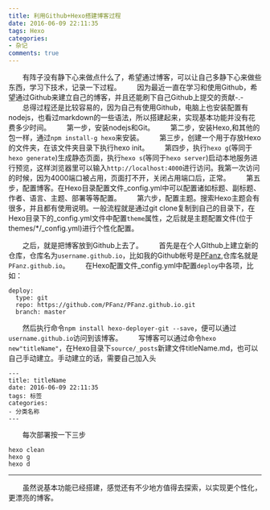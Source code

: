 ```yaml
---
title: 利用Github+Hexo搭建博客过程
date: 2016-06-09 22:11:35
tags: Hexo
categories: 
- 杂记
comments: true
---
```


　　有阵子没有静下心来做点什么了，希望通过博客，可以让自己多静下心来做些东西，学习下技术，记录一下过程。
　　因为最近一直在学习和使用Github，希望通过Github来建立自己的博客，并且还能刷下自己Github上提交的贡献-.-
　　总得过程还是比较容易的，因为自己有使用Github，电脑上也安装配置有nodejs，也看过markdown的一些语法，所以搭建起来，实现基本功能并没有花费多少时间。
　　第一步，安装nodejs和Git。
　　第二步，安装Hexo,和其他的包一样，通过`npm install-g hexo`来安装。<!--more-->
　　第三步，创建一个用于存放Hexo的文件夹，在该文件夹目录下执行hexo init。
　　第四步，执行`hexo g`(等同于`hexo generate`)生成静态页面，执行`hexo s`(等同于`hexo server`)启动本地服务进行预览，这样浏览器里可以输入`http://localhost:4000`进行访问。我第一次访问的时候，因为4000端口被占用，页面打不开，关闭占用端口后，正常。
　　第五步，配置博客。在Hexo目录配置文件_config.yml中可以配置诸如标题、副标题、作者、语言、主题、部署等等配置。
　　第六步，配置主题。搜索Hexo主题会有很多，并且都有使用说明。一般流程就是通过git clone复制到自己的目录下，在Hexo目录下的_config.yml文件中配置`theme`属性，之后就是主题配置文件(位于themes/*/_config.yml)进行个性化配置。
  
　　之后，就是把博客放到Github上去了。
　　首先是在个人GIthub上建立新的仓库，仓库名为`username.github.io`，比如我的Github帐号是[PFanz](http://github.com/PFanz),仓库名就是`PFanz.github.io`。
　　在Hexo配置文件_config.yml中配置`deploy`中各项，比如：
```
deploy:
  type: git
  repo: https://github.com/PFanz/PFanz.github.io.git
  branch: master
```
　　然后执行命令`npm install hexo-deployer-git --save`，便可以通过`username.github.io`访问到该博客。
　　写博客可以通过命令`hexo new"titleName"`，在Hexo目录下`source/_posts`新建文件titleName.md，也可以自己手动建立。手动建立的话，需要自己加入头
```
---
title: titleName
date: 2016-06-09 22:11:35
tags: 标签
categories: 
- 分类名称
---
  ```
  
　　每次部署按一下三步
```
hexo clean
hexo g
hexo d
```
  
  

---
　　虽然说基本功能已经搭建，感觉还有不少地方值得去探索，以实现更个性化，更漂亮的博客。